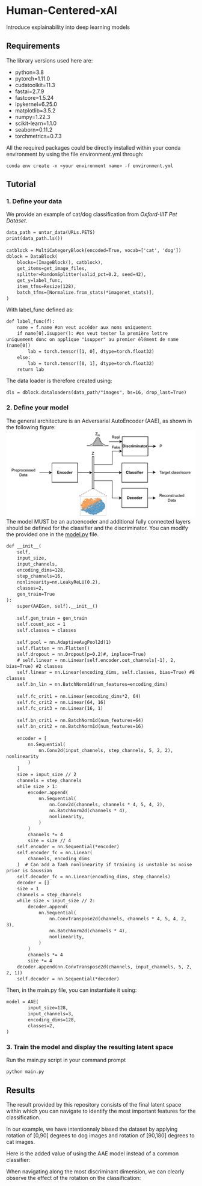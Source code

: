 # Human-Centered-xAI
Introduce explainability into deep learning models

## Requirements
The library versions used here are:
- python=3.8
- pytorch=1.11.0
- cudatoolkit=11.3
- fastai=2.7.9
- fastcore=1.5.24
- ipykernel=6.25.0
- matplotlib=3.5.2
- numpy=1.22.3
- scikit-learn=1.1.0
- seaborn=0.11.2
- torchmetrics=0.7.3

All the required packages could be directly installed within your conda environment by using the file environment.yml through:
```
conda env create -n <your environment name> -f environment.yml
```

## Tutorial
### 1. Define your data
We provide an example of cat/dog classification from *Oxford-IIIT Pet Dataset*.
```
data_path = untar_data(URLs.PETS)
print(data_path.ls())

catblock = MultiCategoryBlock(encoded=True, vocab=['cat', 'dog'])
dblock = DataBlock(
    blocks=(ImageBlock(), catblock),
    get_items=get_image_files,
    splitter=RandomSplitter(valid_pct=0.2, seed=42),
    get_y=label_func,
    item_tfms=Resize(128),
    batch_tfms=[Normalize.from_stats(*imagenet_stats)],
)
```
With label_func defined as:
```
def label_func(f): 
    name = f.name #on veut accéder aux noms uniquement
    if name[0].isupper(): #on veut tester la première lettre uniquement donc on applique "isupper" au premier élément de name (name[0])
        lab = torch.tensor([1, 0], dtype=torch.float32)
    else:
        lab = torch.tensor([0, 1], dtype=torch.float32)
    return lab
```
The data loader is therefore created using:
```
dls = dblock.dataloaders(data_path/"images", bs=16, drop_last=True)
```

### 2. Define your model
The general architecture is an Adversarial AutoEncoder (AAE), as shown in the following figure:
![Architecture](https://github.com/LucaLaFisca/Human-Centered-xAI/blob/main/images/architecture.png)
The model MUST be an autoencoder and additional fully connected layers should be defined for the classifier and the discriminator.
You can modify the provided one in the [model.py](https://github.com/LucaLaFisca/Human-Centered-xAI/blob/main/model.py) file.
```
def __init__(
    self,
    input_size,
    input_channels,
    encoding_dims=128,
    step_channels=16,
    nonlinearity=nn.LeakyReLU(0.2),
    classes=2,
    gen_train=True
):
    super(AAEGen, self).__init__()

    self.gen_train = gen_train
    self.count_acc = 1
    self.classes = classes

    self.pool = nn.AdaptiveAvgPool2d(1)
    self.flatten = nn.Flatten()
    self.dropout = nn.Dropout(p=0.2)#, inplace=True)
    # self.linear = nn.Linear(self.encoder.out_channels[-1], 2, bias=True) #2 classes
    self.linear = nn.Linear(encoding_dims, self.classes, bias=True) #8 classes
    self.bn_lin = nn.BatchNorm1d(num_features=encoding_dims)

    self.fc_crit1 = nn.Linear(encoding_dims*2, 64)
    self.fc_crit2 = nn.Linear(64, 16)
    self.fc_crit3 = nn.Linear(16, 1)

    self.bn_crit1 = nn.BatchNorm1d(num_features=64)
    self.bn_crit2 = nn.BatchNorm1d(num_features=16)

    encoder = [
        nn.Sequential(
            nn.Conv2d(input_channels, step_channels, 5, 2, 2), nonlinearity
        )
    ]
    size = input_size // 2
    channels = step_channels
    while size > 1:
        encoder.append(
            nn.Sequential(
                nn.Conv2d(channels, channels * 4, 5, 4, 2),
                nn.BatchNorm2d(channels * 4),
                nonlinearity,
            )
        )
        channels *= 4
        size = size // 4
    self.encoder = nn.Sequential(*encoder)
    self.encoder_fc = nn.Linear(
        channels, encoding_dims
    )  # Can add a Tanh nonlinearity if training is unstable as noise prior is Gaussian
    self.decoder_fc = nn.Linear(encoding_dims, step_channels)
    decoder = []
    size = 1
    channels = step_channels
    while size < input_size // 2:
        decoder.append(
            nn.Sequential(
                nn.ConvTranspose2d(channels, channels * 4, 5, 4, 2, 3),
                nn.BatchNorm2d(channels * 4),
                nonlinearity,
            )
        )
        channels *= 4
        size *= 4
    decoder.append(nn.ConvTranspose2d(channels, input_channels, 5, 2, 2, 1))
    self.decoder = nn.Sequential(*decoder)
```

Then, in the main.py file, you can instantiate it using:
```
model = AAE(
        input_size=128,
        input_channels=3,
        encoding_dims=128,
        classes=2,
)
```

### 3. Train the model and display the resulting latent space
Run the main.py script in your command prompt
```
python main.py
```

## Results
The result provided by this repository consists of the final latent space within which you can navigate to identify the most important features for the classification.

In our example, we have intentionnaly biased the dataset by applying rotation of [0,90] degrees to dog images and rotation of [90,180] degrees to cat images.

Here is the added value of using the AAE model instead of a common classifier:

When navigating along the most discriminant dimension, we can clearly observe the effect of the rotation on the classification:
